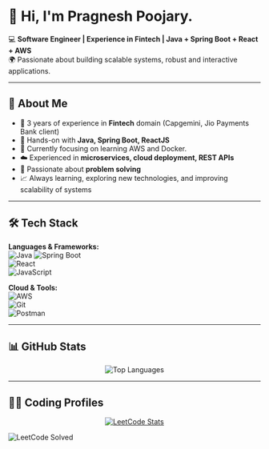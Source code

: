 # 👋 Hi, I'm Pragnesh Poojary.
💻 **Software Engineer | Experience in Fintech | Java + Spring Boot + React + AWS**  
🌍 Passionate about building scalable systems, robust and interactive applications.

---

## 🚀 About Me  
- 💼 3 years of experience in **Fintech** domain (Capgemini, Jio Payments Bank client)  
- 🔧 Hands-on with **Java, Spring Boot, ReactJS**
- 🌱 Currently focusing on learning AWS and Docker. 
- ☁️ Experienced in **microservices, cloud deployment, REST APIs**  
- 🎯 Passionate about **problem solving**  
- 📈 Always learning, exploring new technologies, and improving scalability of systems  


---

## 🛠️ Tech Stack  

**Languages & Frameworks:**  
![Java](https://img.shields.io/badge/Java-ED8B00?style=for-the-badge&logo=openjdk&logoColor=white)
![Spring Boot](https://img.shields.io/badge/SpringBoot-6DB33F?style=for-the-badge&logo=springboot&logoColor=white)  
![React](https://img.shields.io/badge/React-20232A?style=for-the-badge&logo=react&logoColor=61DAFB)  
![JavaScript](https://img.shields.io/badge/JavaScript-F7DF1E?style=for-the-badge&logo=javascript&logoColor=black)  

**Cloud & Tools:**  
![AWS](https://img.shields.io/badge/AWS-232F3E?style=for-the-badge&logo=amazon-aws&logoColor=white)  
![Git](https://img.shields.io/badge/Git-F05032?style=for-the-badge&logo=git&logoColor=white)  
![Postman](https://img.shields.io/badge/Postman-FF6C37?style=for-the-badge&logo=postman&logoColor=white)  

---

## 📊 GitHub Stats  

<p align="center">
  <img src="https://github-readme-stats.vercel.app/api/top-langs/?username=PRAGNESH123&layout=compact&theme=tokyonight" alt="Top Languages" />
</p>  

---

## 🧑‍💻 Coding Profiles  

<p align="center">
  <a href="https://leetcode.com/u/Pragnesh10/a">
    <img src="https://leetcard.jacoblin.cool/Pragnesh10?theme=dark&ext=heatmap" alt="LeetCode Stats" />
  </a>
</p>

![LeetCode Solved](https://img.shields.io/badge/dynamic/json?style=for-the-badge&label=LeetCode%20Solved&query=solved&url=https://leetcode-badge-api.vercel.app/api/&logo=leetcode&logoColor=white&color=orange)

